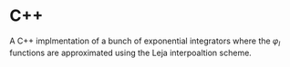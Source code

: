 # C++

A C++ implmentation of a bunch of exponential integrators where the $\varphi_l$ functions are approximated using the Leja interpoaltion scheme.
